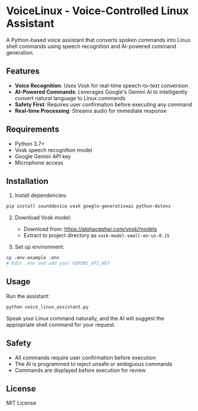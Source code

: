 # VoiceLinux - Voice-Controlled Linux Assistant

A Python-based voice assistant that converts spoken commands into Linux shell commands using speech recognition and AI-powered command generation.

## Features

- **Voice Recognition**: Uses Vosk for real-time speech-to-text conversion
- **AI-Powered Commands**: Leverages Google's Gemini AI to intelligently convert natural language to Linux commands
- **Safety First**: Requires user confirmation before executing any command
- **Real-time Processing**: Streams audio for immediate response

## Requirements

- Python 3.7+
- Vosk speech recognition model
- Google Gemini API key
- Microphone access

## Installation

1. Install dependencies:
```bash
pip install sounddevice vosk google-generativeai python-dotenv
```

2. Download Vosk model:
   - Download from: https://alphacephei.com/vosk/models
   - Extract to project directory as `vosk-model-small-en-us-0.15`

3. Set up environment:
```bash
cp .env.example .env
# Edit .env and add your GEMINI_API_KEY
```

## Usage

Run the assistant:
```bash
python voice_linux_assistant.py
```

Speak your Linux command naturally, and the AI will suggest the appropriate shell command for your request.

## Safety

- All commands require user confirmation before execution
- The AI is programmed to reject unsafe or ambiguous commands
- Commands are displayed before execution for review

## License

MIT License 